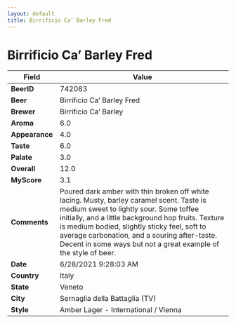 ```yaml
---
layout: default
title: Birrificio Ca’ Barley Fred
---
```


# Birrificio Ca’ Barley Fred

| Field         | Value     |
|---------------|-----------|
| **BeerID** | 742083 |
| **Beer** | Birrificio Ca’ Barley Fred |
| **Brewer** | Birrificio Ca’ Barley |
| **Aroma** | 6.0 |
| **Appearance** | 4.0 |
| **Taste** | 6.0 |
| **Palate** | 3.0 |
| **Overall** | 12.0 |
| **MyScore** | 3.1 |
| **Comments** | Poured dark amber with thin broken off white lacing. Musty, barley caramel scent. Taste is medium sweet to lightly sour. Some toffee initially, and a little background hop fruits. Texture is medium bodied, slightly sticky feel, soft to average carbonation, and a souring after-taste. Decent in some ways but not a great example of the style of beer. |
| **Date** | 6/28/2021 9:28:03 AM |
| **Country** | Italy |
| **State** | Veneto |
| **City** | Sernaglia della Battaglia &#40;TV&#41; |
| **Style** | Amber Lager - International / Vienna |
